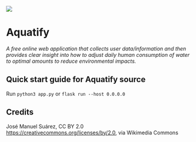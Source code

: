![](repo/logos/right-side-icon-text.png)
# Aquatify
*A free online web application that collects user data/information and then provides clear insight into how to adjust daily human consumption of water to optimal amounts to reduce environmental impacts.*

## Quick start guide for Aquatify source
Run ```python3 app.py``` or ```flask run --host 0.0.0.0```

## Credits
José Manuel Suárez, CC BY 2.0 <https://creativecommons.org/licenses/by/2.0>, via Wikimedia Commons
